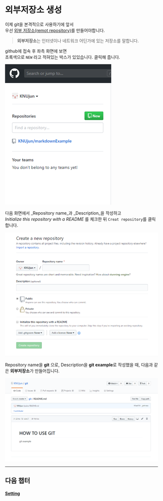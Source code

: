 # 외부저장소 생성

이제 git을 본격적으로 사용하기에 앞서  
우선 [외부 저장소(remot repository)](https://git-scm.com/book/ko/v1/Git%EC%9D%98-%EA%B8%B0%EC%B4%88-%EB%A6%AC%EB%AA%A8%ED%8A%B8-%EC%A0%80%EC%9E%A5%EC%86%8C)를 만들어야합니다.
>**외부저장소**는 인터넷이나 네트워크 어딘가에 있는 저장소를 말합니다.

github에 접속 후 좌측 화면에 보면  
초록색으로 `NEW` 라고 적혀있는 박스가 있있습니다.
클릭해 줍니다.

![new](https://github.com/KNUjun/gitExample/blob/master/img/repo1.PNG?raw=true)

다음 화면에서 _Repository name_과 _Description_을 작성하고  
_Initialize this repository with a README_ 를 체크한 뒤 `Creat repository`를 클릭합니다.

![creat](https://github.com/KNUjun/gitExample/blob/master/img/repo2.PNG?raw=true)

Repository name을 **git** 으로, Description을 **git example**로 작성했을 때, 다음과 같은 **외부저장소**가 만들어집니다.

![remote](https://github.com/KNUjun/gitExample/blob/master/img/repo3.PNG?raw=true)

---
## 다음 챕터
#### [Setting](setting.md)